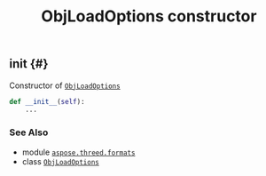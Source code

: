 ﻿---
title: ObjLoadOptions constructor
second_title: Aspose.3D for Python via .NET API References
description: 
type: docs
weight: 10
url: /python-net/aspose.threed.formats/objloadoptions/__init__/
is_root: false
---

## __init__ {#}

Constructor of [`ObjLoadOptions`](/3d/python-net/aspose.threed.formats/objloadoptions)



```python
def __init__(self):
    ...
```





### See Also
* module [`aspose.threed.formats`](../../)
* class [`ObjLoadOptions`](/3d/python-net/aspose.threed.formats/objloadoptions)
